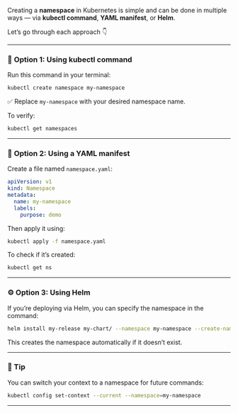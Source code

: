 Creating a **namespace** in Kubernetes is simple and can be done in multiple ways — via **kubectl command**, **YAML manifest**, or **Helm**.

Let’s go through each approach 👇

---

### 🧩 **Option 1: Using kubectl command**

Run this command in your terminal:

```bash
kubectl create namespace my-namespace
```

✅ Replace `my-namespace` with your desired namespace name.

To verify:

```bash
kubectl get namespaces
```

---

### 📄 **Option 2: Using a YAML manifest**

Create a file named `namespace.yaml`:

```yaml
apiVersion: v1
kind: Namespace
metadata:
  name: my-namespace
  labels:
    purpose: demo
```

Then apply it using:

```bash
kubectl apply -f namespace.yaml
```

To check if it’s created:

```bash
kubectl get ns
```

---

### ⚙️ **Option 3: Using Helm**

If you’re deploying via Helm, you can specify the namespace in the command:

```bash
helm install my-release my-chart/ --namespace my-namespace --create-namespace
```

This creates the namespace automatically if it doesn’t exist.

---

### 🧠 Tip

You can switch your context to a namespace for future commands:

```bash
kubectl config set-context --current --namespace=my-namespace
```

---


